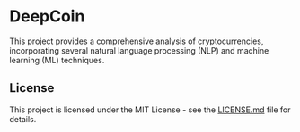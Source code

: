 # DeepCoin

This project provides a comprehensive analysis of cryptocurrencies, incorporating several natural language processing (NLP) and machine learning (ML) techniques.

## License

This project is licensed under the MIT License - see the [LICENSE.md](LICENSE.md) file for details.
